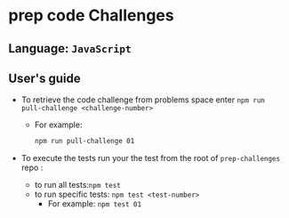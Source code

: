 # prep code Challenges

## Language: `JavaScript`

## User's guide

- To retrieve the code challenge from problems space enter `npm run pull-challenge <challenge-number>`

  - For example:

    ```bash
    npm run pull-challenge 01
    ```

- To execute the tests run your the test from the root of `prep-challenges` repo :

  - to run all tests:`npm test`
  - to run specific tests: `npm test <test-number>`
    - For example: `npm test 01`
